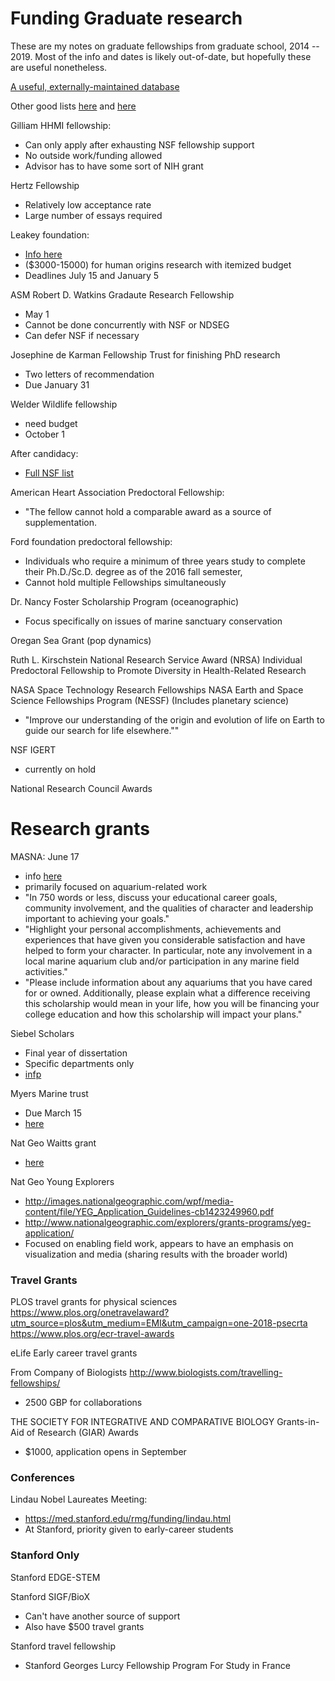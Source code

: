 # Funding Graduate research

These are my notes on graduate fellowships from graduate school, 2014 -- 2019. Most of the info and dates is likely out-of-date, but hopefully these are useful nonetheless.

[A useful, externally-maintained database](http://www.pathwaystoscience.org/programs.aspx?u=GradPhDs_Graduate+Students+%28PhD%29&r=&s=&i=&link=&sm=&sd=&sy=&endm=&endd=&endy=&sa=either&p=YesPortable&o=either&c=either&f=&dd=&d=MED-_Medical+%26+Life+Sciences+%28All%29&d=MED-Biochem_Biochemistry&d=MED-Biology_Biology&d=MED-CellularBio_Cellular+Biology&d=MED-EcologyEvolution_Ecology+%26+Evolution&d=MED-GenBioSci_General+Medical+%26+Life+Sciences&d=MED-Genetics_Genetics+%26+Genomics&d=MED-MedicalSci_Medical+Sciences&d=MED-Microbio_Microbiology&d=MED-MolecularBio_Molecular+Biology&d=MED-NeuroSci_Neuroscience&d=ENG-_Engineering+%26+Physical+Sciences+%28All%29&d=MAT-_Mathematics+%26+Computational+Sciences+%28All%29&d=EAR-_Earth%2C+Environmental+%26+Agriculture+Sciences+%28All%29&d=TEC-_Technology+%28All%29&ft=&submit=y&adv=adv)

Other good lists [here](http://med.stanford.edu/rmg/funding/grad_student.html#ASPB) and [here](https://ib.berkeley.edu/student/fundsources.php
)

Gilliam HHMI fellowship: 
+ Can only apply after exhausting NSF fellowship support
+ No outside work/funding allowed
+ Advisor has to have some sort of NIH grant

Hertz Fellowship
+ Relatively low acceptance rate
+ Large number of essays required

Leakey foundation:
+ [Info here](https://leakeyfoundation.org/grants/research-grants/)
+ ($3000-15000) for human origins research with itemized budget
+ Deadlines July 15 and January 5

ASM Robert D. Watkins Gradaute Research Fellowship
+ May 1
+ Cannot be done concurrently with NSF or NDSEG
+ Can defer NSF if necessary

Josephine de Karman Fellowship Trust for finishing PhD research
+ Two letters of recommendation
+ Due January 31

Welder Wildlife fellowship
+ need budget
+ October 1

After candidacy:
+ [Full NSF list](http://www.nsf.gov/pubs/2013/nsf13568/nsf13568.htm)

American Heart Association Predoctoral Fellowship:
+ "The fellow cannot hold a comparable award as a source of supplementation.

Ford foundation predoctoral fellowship:
+ Individuals who require a minimum of three years study to complete their Ph.D./Sc.D. degree as of the 2016 fall semester,
+ Cannot hold multiple Fellowships simultaneously

Dr. Nancy Foster Scholarship Program (oceanographic)
+ Focus specifically on issues of marine sanctuary conservation

Oregan Sea Grant (pop dynamics)

Ruth L. Kirschstein National Research Service Award 
(NRSA) Individual Predoctoral Fellowship to Promote Diversity in Health-Related Research 

NASA Space Technology Research Fellowships
NASA Earth and Space Science Fellowships Program (NESSF) (Includes planetary science)
+ "Improve our understanding of the origin and evolution of life on Earth to guide our search for life elsewhere.""

NSF IGERT
+ currently on hold

National Research Council Awards

# Research grants

MASNA: June 17
+ info [here](http://masna.org/masna-programs/scholarship-program/)
+ primarily focused on aquarium-related work
+ "In 750 words or less, discuss your educational career goals, community involvement, and the qualities of character and leadership important to achieving your goals."
+ "Highlight your personal accomplishments, achievements and experiences that have given you considerable satisfaction and have helped to form your character. In particular, note any involvement in a local marine aquarium club and/or participation in any marine field activities."
+ "Please include information about any aquariums that you have cared for or owned. Additionally, please explain what a difference receiving this scholarship would mean in your life, how you will be financing your college education and how this scholarship will impact your plans."



Siebel Scholars
+ Final year of dissertation
+ Specific departments only
+ [infp](http://www.siebelscholars.com/about)



Myers Marine trust
+ Due March 15
+ [here](http://ic.ucsc.edu/~kudela/OS130/Readings/MyersRFP2011.pdf)


Nat Geo Waitts grant
+ [here](http://www.nationalgeographic.com/explorers/grants-programs/waitt-grants-application/)


Nat Geo Young Explorers

+ http://images.nationalgeographic.com/wpf/media-content/file/YEG_Application_Guidelines-cb1423249960.pdf
+ http://www.nationalgeographic.com/explorers/grants-programs/yeg-application/
+ Focused on enabling field work, appears to have an emphasis on visualization and media (sharing results with the broader world)


### Travel Grants

PLOS travel grants for physical sciences
https://www.plos.org/onetravelaward?utm_source=plos&utm_medium=EMI&utm_campaign=one-2018-psecrta
https://www.plos.org/ecr-travel-awards

eLife Early career travel grants

From Company of Biologists
http://www.biologists.com/travelling-fellowships/
+ 2500 GBP for collaborations

THE SOCIETY FOR INTEGRATIVE AND COMPARATIVE BIOLOGY
Grants-in-Aid of Research (GIAR) Awards
+ $1000, application opens in September

### Conferences

Lindau Nobel Laureates Meeting:
+ https://med.stanford.edu/rmg/funding/lindau.html
+ At Stanford, priority given to early-career students


### Stanford Only

Stanford EDGE-STEM

Stanford SIGF/BioX
+ Can't have another source of support
+ Also have $500 travel grants

Stanford travel fellowship
+ Stanford Georges Lurcy Fellowship Program For Study in France











